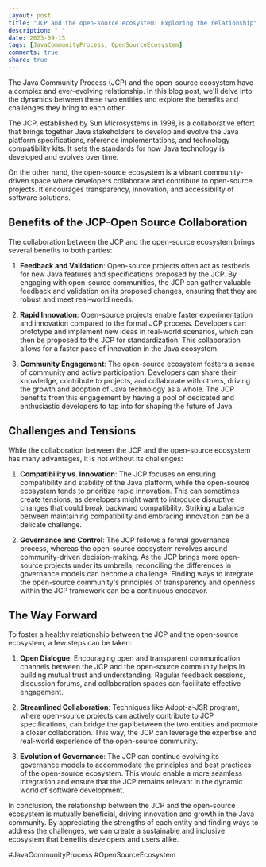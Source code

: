 ```yaml
---
layout: post
title: "JCP and the open-source ecosystem: Exploring the relationship"
description: " "
date: 2023-09-15
tags: [JavaCommunityProcess, OpenSourceEcosystem]
comments: true
share: true
---
```


The Java Community Process (JCP) and the open-source ecosystem have a complex and ever-evolving relationship. In this blog post, we'll delve into the dynamics between these two entities and explore the benefits and challenges they bring to each other. 

The JCP, established by Sun Microsystems in 1998, is a collaborative effort that brings together Java stakeholders to develop and evolve the Java platform specifications, reference implementations, and technology compatibility kits. It sets the standards for how Java technology is developed and evolves over time.

On the other hand, the open-source ecosystem is a vibrant community-driven space where developers collaborate and contribute to open-source projects. It encourages transparency, innovation, and accessibility of software solutions.

## Benefits of the JCP-Open Source Collaboration

The collaboration between the JCP and the open-source ecosystem brings several benefits to both parties:

1. **Feedback and Validation**: Open-source projects often act as testbeds for new Java features and specifications proposed by the JCP. By engaging with open-source communities, the JCP can gather valuable feedback and validation on its proposed changes, ensuring that they are robust and meet real-world needs.

2. **Rapid Innovation**: Open-source projects enable faster experimentation and innovation compared to the formal JCP process. Developers can prototype and implement new ideas in real-world scenarios, which can then be proposed to the JCP for standardization. This collaboration allows for a faster pace of innovation in the Java ecosystem.

3. **Community Engagement**: The open-source ecosystem fosters a sense of community and active participation. Developers can share their knowledge, contribute to projects, and collaborate with others, driving the growth and adoption of Java technology as a whole. The JCP benefits from this engagement by having a pool of dedicated and enthusiastic developers to tap into for shaping the future of Java.

## Challenges and Tensions

While the collaboration between the JCP and the open-source ecosystem has many advantages, it is not without its challenges:

1. **Compatibility vs. Innovation**: The JCP focuses on ensuring compatibility and stability of the Java platform, while the open-source ecosystem tends to prioritize rapid innovation. This can sometimes create tensions, as developers might want to introduce disruptive changes that could break backward compatibility. Striking a balance between maintaining compatibility and embracing innovation can be a delicate challenge.

2. **Governance and Control**: The JCP follows a formal governance process, whereas the open-source ecosystem revolves around community-driven decision-making. As the JCP brings more open-source projects under its umbrella, reconciling the differences in governance models can become a challenge. Finding ways to integrate the open-source community's principles of transparency and openness within the JCP framework can be a continuous endeavor.

## The Way Forward

To foster a healthy relationship between the JCP and the open-source ecosystem, a few steps can be taken:

1. **Open Dialogue**: Encouraging open and transparent communication channels between the JCP and the open-source community helps in building mutual trust and understanding. Regular feedback sessions, discussion forums, and collaboration spaces can facilitate effective engagement.

2. **Streamlined Collaboration**: Techniques like Adopt-a-JSR program, where open-source projects can actively contribute to JCP specifications, can bridge the gap between the two entities and promote a closer collaboration. This way, the JCP can leverage the expertise and real-world experience of the open-source community.

3. **Evolution of Governance**: The JCP can continue evolving its governance models to accommodate the principles and best practices of the open-source ecosystem. This would enable a more seamless integration and ensure that the JCP remains relevant in the dynamic world of software development.

In conclusion, the relationship between the JCP and the open-source ecosystem is mutually beneficial, driving innovation and growth in the Java community. By appreciating the strengths of each entity and finding ways to address the challenges, we can create a sustainable and inclusive ecosystem that benefits developers and users alike.

#JavaCommunityProcess #OpenSourceEcosystem